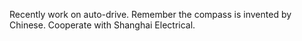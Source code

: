 Recently work on auto-drive.
Remember the compass is invented by Chinese.
Cooperate with Shanghai Electrical.
